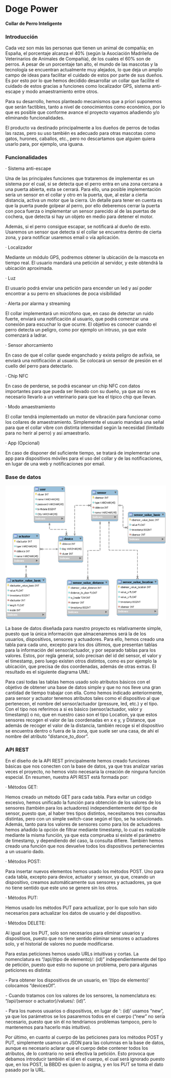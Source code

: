 # Doge Power

#### Collar de Perro Inteligente

 

### **Introducción**

Cada vez son más las personas que tienen un animal de compañía; en España, el porcentaje alcanza el 40% (según la Asociación Madrileña de Veterinarios de Animales de Compañía), de los cuales el 60% son de perros. A pesar de un porcentaje tan alto, el mundo de las mascotas y la tecnología se encuentran actualmente muy alejados, lo que deja un amplio campo de ideas para facilitar el cuidado de estos por parte de sus dueños. Es por esto por lo que hemos decidido desarrollar un collar que facilite el cuidado de estos gracias a funciones como localizador GPS, sistema anti-escape y modo amaestramiento entre otros. 

Para su desarrollo, hemos planteado mecanismos que a priori suponemos que serán factibles, tanto a nivel de conocimientos como económico, por lo que es posible que conforme avance el proyecto vayamos añadiendo y/o eliminando funcionalidades.

El producto va destinado principalmente a los dueños de perros de todas las razas, pero su uso también es adecuado para otras mascotas como gatos, hurones, caballos, etc., pero no descartamos que alguien quiera usarlo para, por ejemplo, una iguana.

### **Funcionalidades**

·    Sistema anti-escape

Una de las principales funciones que trataremos de implementar es un sistema por el cual, si se detecta que el perro entra en una zona cercana a una puerta abierta, esta se cerrará. Para ello, una posible implementación sería un sensor en el collar y otro en la puerta, que, al estar a cierta distancia, activa un motor que la cierra. Un detalle para tener en cuenta es que la puerta puede golpear al perro, por ello deberemos cerrar la puerta con poca fuerza o implementar un sensor parecido al de las puertas de cochera, que detecta si hay un objeto en medio para detener el motor.

Además, si el perro consigue escapar, se notificará al dueño de esto. Usaremos un sensor que detecta si el collar se encuentra dentro de cierta zona, y para notificar usaremos email o vía aplicación.



·    Localizador

Mediante un módulo GPS, podremos obtener la ubicación de la mascota en tiempo real. El usuario mandará una petición al servidor, y este obtendrá la ubicación aproximada.



·    Luz

El usuario podrá enviar una petición para encender un led y así poder encontrar a su perro en situaciones de poca visibilidad

 

·    Alerta por alarma y streaming

El collar implementará un micrófono que, en caso de detectar un ruido fuerte, enviará una notificación al usuario, que podrá comenzar una conexión para escuchar lo que ocurre. El objetivo es conocer cuando el perro detecta un peligro, como por ejemplo un intruso, ya que este comenzará a ladrar.

 

·    Sensor ahorcamiento 

En caso de que el collar quede enganchado y exista peligro de asfixia, se enviará una notificación al usuario. Se colocará un sensor de presión en el cuello del perro para detectarlo.

 

·    Chip NFC 

En caso de perderse, se podrá escanear un chip NFC con datos importantes para que pueda ser llevado con su dueño, ya que así no es necesario llevarlo a un veterinario para que lea el típico chip que llevan.

 

·    Modo amaestramiento

El collar tendrá implementado un motor de vibración para funcionar como los collares de amaestramiento. Simplemente el usuario mandará una señal para que el collar vibre con distinta intensidad según la necesidad (limitado para no herir al perro) y así amaestrarlo.

 

·    App (Opcional) 

En caso de disponer del suficiente tiempo, se tratará de implementar una app para dispositivos móviles para el uso del collar y de las notificaciones, en lugar de una web y notificaciones por email.

 

### **Base de datos**

![](https://github.com/alealclag/Doge-Power/blob/Modificaciones-Ale/Doge-power%20Diagrama%20UML.png)

La base de datos diseñada para nuestro proyecto es relativamente simple, puesto que la única información que almacenaremos será la de los usuarios, dispositivos, sensores y actuadores. Para ello, hemos creado una tabla para cada uno, excepto para los dos últimos, que presentan tablas para la información del sensor/actuador, y por separado tablas para los valores. Estos, por regla general, solo precisan del id del sensor, el valor y el timestamp, pero luego existen otros distintos, como es por ejemplo la ubicación, que precisa de dos coordenadas, además de otras extras. El resultado es el siguiente diagrama UML:

 


Para casi todas las tablas hemos usado solo atributos básicos con el objetivo de obtener una base de datos simple y que no nos lleve una gran cantidad de tiempo trabajar con ella. Como hemos indicado anteriormente, para sensor y actuator tenemos atributos tales como el dispositivo al que pertenecen, el nombre del sensor/actuador (pressure, led, etc.) y el tipo. Con el tipo nos referimos a si es básico (sensor/actuador, valor y timestamp) o no, que en nuestro caso son el tipo Location, ya que estos sensores recogen el valor de las coordenadas en x e y, y Distance, que además de recoger el valor de la distancia, también recoge si el dispositivo se encuentra dentro o fuera de la zona, que suele ser una casa, de ahí el nombre del atributo “distance_to_door”.

### **API REST**

En el diseño de la API REST principalmente hemos creado funciones básicas que nos conecten con la base de datos, ya que tras analizar varias veces el proyecto, no hemos visto necesaria la creación de ninguna función especial. En resumen, nuestra API REST está formada por:

·     Métodos GET:

Hemos creado un método GET para cada tabla. Para evitar un código excesivo, hemos unificado la función para obtención de los valores de los sensores (también para los actuadores) independientemente del tipo de sensor, puesto que, al haber tres tipos distintos, necesitamos tres consultas distintas, pero con un simple switch-case según el tipo, se ha solucionado. Además, tanto para los valores de sensores como para los de actuadores hemos añadido la opción de filtrar mediante timestamp, lo cual es realizable mediante la misma función, ya que esta comprueba si existe el parámetro de timestamp, y dependiendo del caso, la consulta difiere. También hemos creado una función que nos devuelve todos los dispositivos pertenecientes a un usuario dado.

·    Métodos POST:

Para insertar nuevos elementos hemos usado los métodos POST. Uno para cada tabla, excepto para device, actuator y sensor, ya que, creando un dispositivo, creamos automáticamente sus sensores y actuadores, ya que no tiene sentido que este uno se genere sin los otros.

·    Métodos PUT:

Hemos usado los métodos PUT para actualizar, por lo que solo han sido necesarios para actualizar los datos de usuario y del dispositivo.

·    Métodos DELETE:

Al igual que los PUT, solo son necesarios para eliminar usuarios y dispositivos, puesto que no tiene sentido eliminar sensores o actuadores solo, y el historial de valores no puede modificarse.

Para estas peticiones hemos usado URLs intuitivas y cortas. La nomenclatura es “/api/(tipo de elemento)/: (id)” independientemente del tipo de petición, puesto que esto no supone un problema, pero para algunas peticiones es distinta:

\-     Para obtener los dispositivos de un usuario, en ‘(tipo de elemento)’ colocamos “devicesOf”.

\-     Cuando tratamos con los valores de los sensores, la nomenclatura es: “/api/(sensor o actuator)/values/: (id)”.

\-     Para los nuevos usuarios o dispositivos, en lugar de ‘: (id)’ usamos “new”, ya que los parámetros se los pasaremos todos en el cuerpo (“new” no sería necesario, puesto que sin él no tendríamos problemas tampoco, pero lo mantenemos para hacerlo más intuitivo).

Por último, en cuanto al cuerpo de las peticiones para los métodos POST y PUT, simplemente usamos un JSON para las columnas en la base de datos, aunque es necesario aclarar que el cuerpo debe contener todos los atributos, de lo contrario no será efectiva la petición. Esto provoca que debamos introducir también el id en el cuerpo, el cual será ignorado puesto que, en los POST, la BBDD es quien lo asigna, y en los PUT se toma el dato pasado por la URL. 


